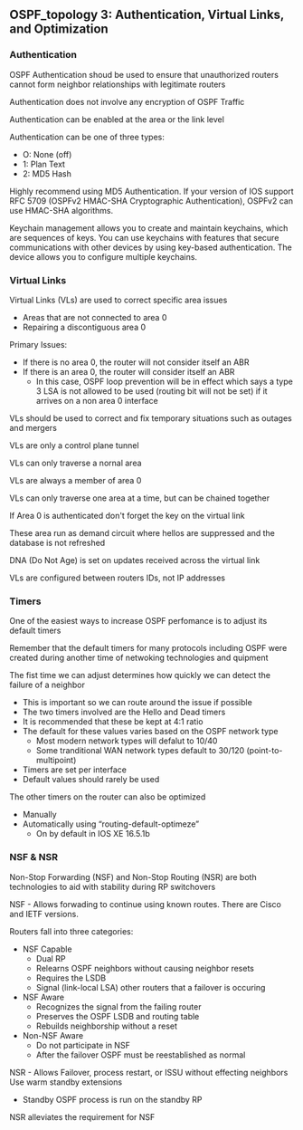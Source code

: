 ## OSPF_topology 3: Authentication, Virtual Links, and Optimization

### Authentication

OSPF Authentication shoud be used to ensure that unauthorized routers cannot form neighbor relationships with legitimate routers

Authentication does not involve any encryption of OSPF Traffic

Authentication can be enabled at the area or the link level

Authentication can be one of three types:
- O: None (off)
- 1: Plan Text
- 2: MD5 Hash

Highly recommend using MD5 Authentication.
If your version of IOS support RFC 5709 (OSPFv2 HMAC-SHA Cryptographic Authentication), OSPFv2 can use HMAC-SHA algorithms.

Keychain management allows you to create and maintain keychains, which are sequences of keys. You can use keychains with features that secure communications with other devices
by using key-based authentication. The device allows you to configure multiple keychains.

### Virtual Links
Virtual Links (VLs) are used to correct specific area issues
- Areas that are not connected to area 0
- Repairing a discontiguous area 0

Primary Issues:
- If there is no area 0, the router will not consider itself an ABR
- If there is an area 0, the router will consider itself an ABR
  - In this case, OSPF loop prevention will be in effect which says a type 3 LSA is not allowed to be used (routing bit will not be set) if it arrives on a non area 0 interface

VLs should be used to correct and fix temporary situations such as outages and mergers

VLs are only a control plane tunnel

VLs can only traverse a nornal area

VLs are always a member of area 0

VLs can only traverse one area at a time, but can be chained together

If Area 0 is authenticated don't forget the key on the virtual link

These area run as demand circuit where hellos are suppressed and the database is not refreshed

DNA (Do Not Age) is set on updates received across the virtual link

VLs are configured between routers IDs, not IP addresses


### Timers

One of the easiest ways to increase OSPF perfomance is to adjust its default timers

Remember that the default timers for many protocols including OSPF were created during another time of netwoking technologies and quipment

The fist time we can adjust determines how quickly we can detect the failure of a neighbor
- This is important so we can route around the issue if possible
- The two timers involved are the Hello and Dead timers
- It is recommended that these be kept at 4:1 ratio
- The default for these values varies based on the OSPF network type
  - Most modern network  types will defalut to 10/40
  - Some tranditional WAN network types default to 30/120 (point-to-multipoint)
- Timers are set per interface
- Default values should rarely be used

The other timers on the router can also be optimized
- Manually
- Automatically using “routing-default-optimeze”
  - On by default in IOS XE 16.5.1b

### NSF & NSR
Non-Stop Forwarding (NSF) and Non-Stop Routing (NSR) are both technologies to aid with stability during RP switchovers

NSF - Allows forwading to continue using known routes. There are Cisco and IETF versions.

Routers fall into three categories:
- NSF Capable
  - Dual RP
  - Relearns OSPF neighbors without causing neighbor resets
  - Requires the LSDB
  - Signal (link-local LSA) other routers that a failover is occuring
- NSF Aware
  - Recognizes the signal from the failing router
  - Preserves the OSPF LSDB and routing table
  - Rebuilds neighborship without a reset
- Non-NSF Aware
  - Do not participate in NSF
  - After the failover OSPF must be reestablished as normal

NSR - Allows Failover, process restart, or ISSU without effecting neighbors
Use warm standby extensions
- Standby OSPF process is run on the standby RP

NSR alleviates the requirement for NSF

